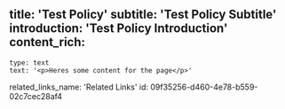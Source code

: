 title: 'Test Policy'
subtitle: 'Test Policy Subtitle'
introduction: 'Test Policy Introduction'
content_rich:
  -
    type: text
    text: '<p>Heres some content for the page</p>'
related_links_name: 'Related Links'
id: 09f35256-d460-4e78-b559-02c7cec28af4
